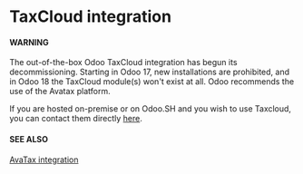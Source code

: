 # TaxCloud integration

#### WARNING
The out-of-the-box Odoo TaxCloud integration has begun its decommissioning. Starting in Odoo 17,
new installations are prohibited, and in Odoo 18 the TaxCloud module(s) won't exist at all. Odoo
recommends the use of the Avatax platform.

If you are hosted on-premise or on Odoo.SH and you wish to use Taxcloud, you can contact them
directly [here](https://taxcloud.com/blog/odoo-integration/).

#### SEE ALSO
[AvaTax integration](avatax.md)

